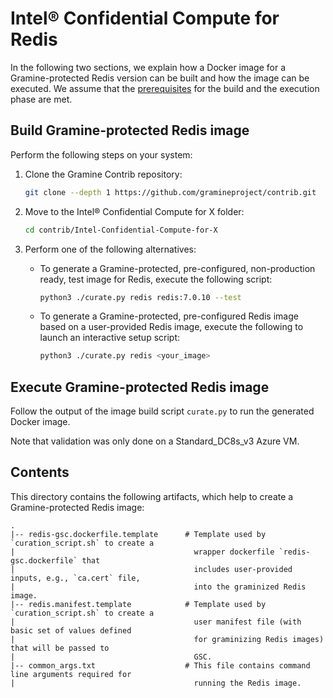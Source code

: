 # Intel® Confidential Compute for Redis

In the following two sections, we explain how a Docker image for a Gramine-protected Redis version
can be built and how the image can be executed. We assume that the [prerequisites](../../README.md)
for the build and the execution phase are met.


## Build Gramine-protected Redis image

Perform the following steps on your system:

1. Clone the Gramine Contrib repository:
   ```sh
   git clone --depth 1 https://github.com/gramineproject/contrib.git
   ```

2. Move to the Intel® Confidential Compute for X folder:
   ```sh
   cd contrib/Intel-Confidential-Compute-for-X
   ```

3. Perform one of the following alternatives:
   - To generate a Gramine-protected, pre-configured, non-production ready, test image for Redis,
     execute the following script:
     ```sh
     python3 ./curate.py redis redis:7.0.10 --test
     ```
   - To generate a Gramine-protected, pre-configured Redis image based on a user-provided Redis
     image, execute the following to launch an interactive setup script:
     ```sh
     python3 ./curate.py redis <your_image>
     ```


## Execute Gramine-protected Redis image

Follow the output of the image build script `curate.py` to run the generated Docker image.

Note that validation was only done on a Standard_DC8s_v3 Azure VM.


## Contents

This directory contains the following artifacts, which help to create a Gramine-protected Redis
image:

    .
    |-- redis-gsc.dockerfile.template      # Template used by `curation_script.sh` to create a
    |                                        wrapper dockerfile `redis-gsc.dockerfile` that
    |                                        includes user-provided inputs, e.g., `ca.cert` file,
    |                                        into the graminized Redis image.
    |-- redis.manifest.template            # Template used by `curation_script.sh` to create a
    |                                        user manifest file (with basic set of values defined
    |                                        for graminizing Redis images) that will be passed to
    |                                        GSC.
    |-- common_args.txt                    # This file contains command line arguments required for
    |                                        running the Redis image.